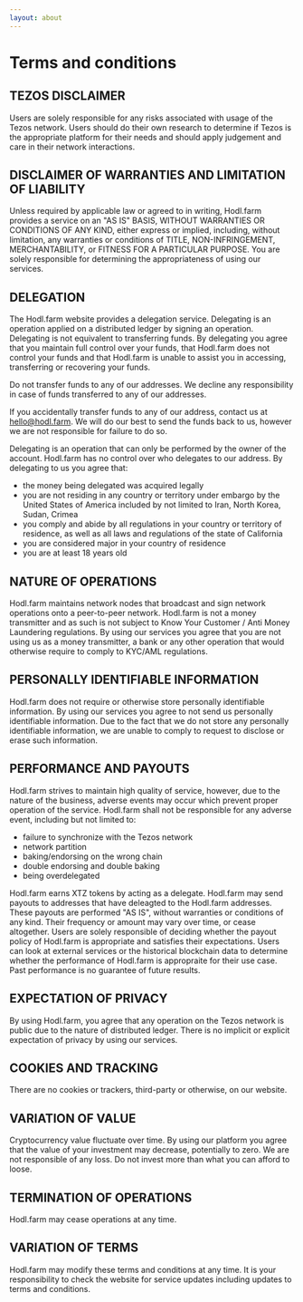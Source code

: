 ```yaml
---
layout: about
---
```


# Terms and conditions

## TEZOS DISCLAIMER

Users are solely responsible for any risks associated with usage of the Tezos network. Users should do their own research to determine if Tezos is the appropriate platform for their needs and should apply judgement and care in their network interactions.

## DISCLAIMER OF WARRANTIES AND LIMITATION OF LIABILITY

Unless required by applicable law or agreed to in writing, Hodl.farm provides a service on an "AS IS" BASIS, WITHOUT WARRANTIES OR CONDITIONS OF ANY KIND, either express or implied, including, without limitation, any warranties or conditions of TITLE, NON-INFRINGEMENT, MERCHANTABILITY, or FITNESS FOR A PARTICULAR PURPOSE. You are solely responsible for determining the appropriateness of using our services.

## DELEGATION

The Hodl.farm website provides a delegation service. Delegating is an operation applied on a distributed ledger by signing an operation. Delegating is not equivalent to transferring funds. By delegating you agree that you maintain full control over your funds, that Hodl.farm does not control your funds and that Hodl.farm is unable to assist you in accessing, transferring or recovering your funds.

Do not transfer funds to any of our addresses. We decline any responsibility in case of funds transferred to any of our addresses.

If you accidentally transfer funds to any of our address, contact us at hello@hodl.farm. We will do our best to send the funds back to us, however we are not responsible for failure to do so.

Delegating is an operation that can only be performed by the owner of the account. Hodl.farm has no control over who delegates to our address. By delegating to us you agree that:

* the money being delegated was acquired legally
* you are not residing in any country or territory under embargo by the United States of America included by not limited to Iran, North Korea, Sudan, Crimea
* you comply and abide by all regulations in your country or territory of residence, as well as all laws and regulations of the state of California
* you are considered major in your country of residence
* you are at least 18 years old

## NATURE OF OPERATIONS

Hodl.farm maintains network nodes that broadcast and sign network operations onto a peer-to-peer network. Hodl.farm is not a money transmitter and as such is not subject to Know Your Customer / Anti Money Laundering regulations. By using our services you agree that you are not using us as a money transmitter, a bank or any other operation that would otherwise require to comply to KYC/AML regulations.

## PERSONALLY IDENTIFIABLE INFORMATION

Hodl.farm does not require or otherwise store personally identifiable information. By using our services you agree to not send us personally identifiable information. Due to the fact that we do not store any personally identifiable information, we are unable to comply to request to disclose or erase such information.

## PERFORMANCE AND PAYOUTS

Hodl.farm strives to maintain high quality of service, however, due to the nature of the business, adverse events may occur which prevent proper operation of the service. Hodl.farm shall not be responsible for any adverse event, including but not limited to:

* failure to synchronize with the Tezos network
* network partition
* baking/endorsing on the wrong chain
* double endorsing and double baking
* being overdelegated

Hodl.farm earns XTZ tokens by acting as a delegate. Hodl.farm may send payouts to addresses that have deleagted to the Hodl.farm addresses. These payouts are performed "AS IS", without warranties or conditions of any kind. Their frequency or amount may vary over time, or cease altogether. Users are solely responsible of deciding whether the payout policy of Hodl.farm is appropriate and satisfies their expectations. Users can look at external services or the historical blockchain data to determine whether the performance of Hodl.farm is appropraite for their use case. Past performance is no guarantee of future results.

## EXPECTATION OF PRIVACY

By using Hodl.farm, you agree that any operation on the Tezos network is public due to the nature of distributed ledger. There is no implicit or explicit expectation of privacy by using our services.

## COOKIES AND TRACKING

There are no cookies or trackers, third-party or otherwise, on our website.

## VARIATION OF VALUE

Cryptocurrency value fluctuate over time. By using our platform you agree that the value of your investment may decrease, potentially to zero. We are not responsible of any loss. Do not invest more than what you can afford to loose.

## TERMINATION OF OPERATIONS

Hodl.farm may cease operations at any time.

## VARIATION OF TERMS
Hodl.farm may modify these terms and conditions at any time. It is your responsibility to check the website for service updates including updates to terms and conditions.



